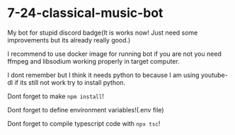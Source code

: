 # 7-24-classical-music-bot

My bot for stupid discord badge(It is works now! Just need some improvements but its already really good.)

I recommend to use docker image for running bot if you are not you need ffmpeg and libsodium working properly in target computer.

I dont remember but I think it needs python to because I am using youtube-dl if its still not work try to install python.

Dont forget to make `npm install`!

Dont forget to define environment variables!(.env file)

Dont forget to compile typescript code with `npx tsc`!
